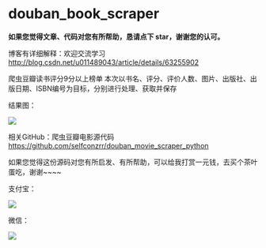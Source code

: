 # douban_book_scraper
**如果您觉得文章、代码对您有所帮助，恳请点下 star，谢谢您的认可。**

博客有详细解释：欢迎交流学习  http://blog.csdn.net/u011489043/article/details/63255902

爬虫豆瓣读书评分9分以上榜单
本次以书名、评分、评价人数、图片、出版社、出版日期、ISBN编号为目标，分别进行处理、获取并保存

结果图：

![](https://img-blog.csdn.net/20170408224039785?watermark/2/text/aHR0cDovL2Jsb2cuY3Nkbi5uZXQvdTAxMTQ4OTA0Mw==/font/5a6L5L2T/fontsize/400/fill/I0JBQkFCMA==/dissolve/70/gravity/SouthEast)

相关GitHub：爬虫豆瓣电影源代码   https://github.com/selfconzrr/douban_movie_scraper_python

如果您觉得这份源码对您有所启发、有所帮助，可以给我打赏一元钱，去买个茶叶蛋吃，谢谢~~~~

支付宝：

![](http://img.my.csdn.net/uploads/201712/18/1513566798_2615.jpg)

微信：

![](http://img.my.csdn.net/uploads/201712/18/1513566531_2774.jpg)
